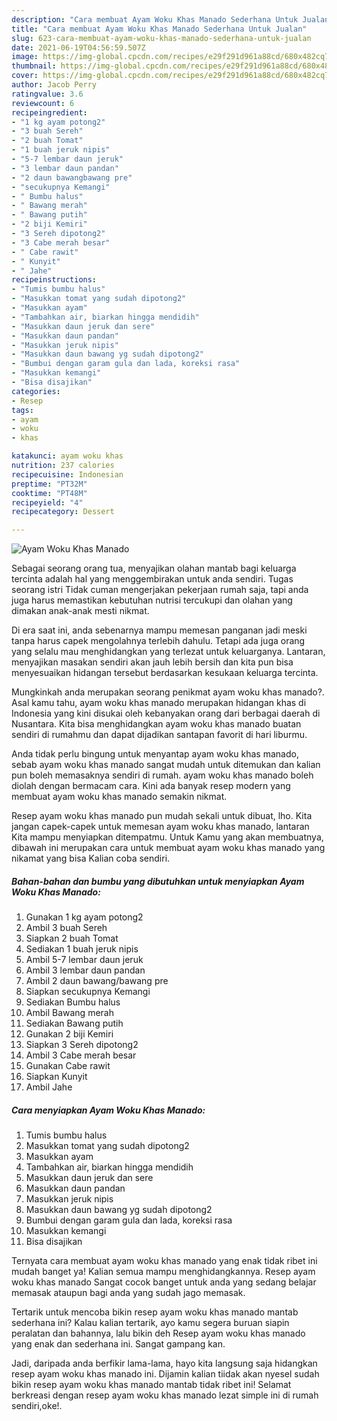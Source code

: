 ```yaml
---
description: "Cara membuat Ayam Woku Khas Manado Sederhana Untuk Jualan"
title: "Cara membuat Ayam Woku Khas Manado Sederhana Untuk Jualan"
slug: 623-cara-membuat-ayam-woku-khas-manado-sederhana-untuk-jualan
date: 2021-06-19T04:56:59.507Z
image: https://img-global.cpcdn.com/recipes/e29f291d961a88cd/680x482cq70/ayam-woku-khas-manado-foto-resep-utama.jpg
thumbnail: https://img-global.cpcdn.com/recipes/e29f291d961a88cd/680x482cq70/ayam-woku-khas-manado-foto-resep-utama.jpg
cover: https://img-global.cpcdn.com/recipes/e29f291d961a88cd/680x482cq70/ayam-woku-khas-manado-foto-resep-utama.jpg
author: Jacob Perry
ratingvalue: 3.6
reviewcount: 6
recipeingredient:
- "1 kg ayam potong2"
- "3 buah Sereh"
- "2 buah Tomat"
- "1 buah jeruk nipis"
- "5-7 lembar daun jeruk"
- "3 lembar daun pandan"
- "2 daun bawangbawang pre"
- "secukupnya Kemangi"
- " Bumbu halus"
- " Bawang merah"
- " Bawang putih"
- "2 biji Kemiri"
- "3 Sereh dipotong2"
- "3 Cabe merah besar"
- " Cabe rawit"
- " Kunyit"
- " Jahe"
recipeinstructions:
- "Tumis bumbu halus"
- "Masukkan tomat yang sudah dipotong2"
- "Masukkan ayam"
- "Tambahkan air, biarkan hingga mendidih"
- "Masukkan daun jeruk dan sere"
- "Masukkan daun pandan"
- "Masukkan jeruk nipis"
- "Masukkan daun bawang yg sudah dipotong2"
- "Bumbui dengan garam gula dan lada, koreksi rasa"
- "Masukkan kemangi"
- "Bisa disajikan"
categories:
- Resep
tags:
- ayam
- woku
- khas

katakunci: ayam woku khas 
nutrition: 237 calories
recipecuisine: Indonesian
preptime: "PT32M"
cooktime: "PT48M"
recipeyield: "4"
recipecategory: Dessert

---
```



![Ayam Woku Khas Manado](https://img-global.cpcdn.com/recipes/e29f291d961a88cd/680x482cq70/ayam-woku-khas-manado-foto-resep-utama.jpg)

Sebagai seorang orang tua, menyajikan olahan mantab bagi keluarga tercinta adalah hal yang menggembirakan untuk anda sendiri. Tugas seorang istri Tidak cuman mengerjakan pekerjaan rumah saja, tapi anda juga harus memastikan kebutuhan nutrisi tercukupi dan olahan yang dimakan anak-anak mesti nikmat.

Di era  saat ini, anda sebenarnya mampu memesan panganan jadi meski tanpa harus capek mengolahnya terlebih dahulu. Tetapi ada juga orang yang selalu mau menghidangkan yang terlezat untuk keluarganya. Lantaran, menyajikan masakan sendiri akan jauh lebih bersih dan kita pun bisa menyesuaikan hidangan tersebut berdasarkan kesukaan keluarga tercinta. 



Mungkinkah anda merupakan seorang penikmat ayam woku khas manado?. Asal kamu tahu, ayam woku khas manado merupakan hidangan khas di Indonesia yang kini disukai oleh kebanyakan orang dari berbagai daerah di Nusantara. Kita bisa menghidangkan ayam woku khas manado buatan sendiri di rumahmu dan dapat dijadikan santapan favorit di hari liburmu.

Anda tidak perlu bingung untuk menyantap ayam woku khas manado, sebab ayam woku khas manado sangat mudah untuk ditemukan dan kalian pun boleh memasaknya sendiri di rumah. ayam woku khas manado boleh diolah dengan bermacam cara. Kini ada banyak resep modern yang membuat ayam woku khas manado semakin nikmat.

Resep ayam woku khas manado pun mudah sekali untuk dibuat, lho. Kita jangan capek-capek untuk memesan ayam woku khas manado, lantaran Kita mampu menyiapkan ditempatmu. Untuk Kamu yang akan membuatnya, dibawah ini merupakan cara untuk membuat ayam woku khas manado yang nikamat yang bisa Kalian coba sendiri.

<!--inarticleads1-->

##### Bahan-bahan dan bumbu yang dibutuhkan untuk menyiapkan Ayam Woku Khas Manado:

1. Gunakan 1 kg ayam potong2
1. Ambil 3 buah Sereh
1. Siapkan 2 buah Tomat
1. Sediakan 1 buah jeruk nipis
1. Ambil 5-7 lembar daun jeruk
1. Ambil 3 lembar daun pandan
1. Ambil 2 daun bawang/bawang pre
1. Siapkan secukupnya Kemangi
1. Sediakan  Bumbu halus
1. Ambil  Bawang merah
1. Sediakan  Bawang putih
1. Gunakan 2 biji Kemiri
1. Siapkan 3 Sereh dipotong2
1. Ambil 3 Cabe merah besar
1. Gunakan  Cabe rawit
1. Siapkan  Kunyit
1. Ambil  Jahe




<!--inarticleads2-->

##### Cara menyiapkan Ayam Woku Khas Manado:

1. Tumis bumbu halus
1. Masukkan tomat yang sudah dipotong2
1. Masukkan ayam
1. Tambahkan air, biarkan hingga mendidih
1. Masukkan daun jeruk dan sere
1. Masukkan daun pandan
1. Masukkan jeruk nipis
1. Masukkan daun bawang yg sudah dipotong2
1. Bumbui dengan garam gula dan lada, koreksi rasa
1. Masukkan kemangi
1. Bisa disajikan




Ternyata cara membuat ayam woku khas manado yang enak tidak ribet ini mudah banget ya! Kalian semua mampu menghidangkannya. Resep ayam woku khas manado Sangat cocok banget untuk anda yang sedang belajar memasak ataupun bagi anda yang sudah jago memasak.

Tertarik untuk mencoba bikin resep ayam woku khas manado mantab sederhana ini? Kalau kalian tertarik, ayo kamu segera buruan siapin peralatan dan bahannya, lalu bikin deh Resep ayam woku khas manado yang enak dan sederhana ini. Sangat gampang kan. 

Jadi, daripada anda berfikir lama-lama, hayo kita langsung saja hidangkan resep ayam woku khas manado ini. Dijamin kalian tiidak akan nyesel sudah bikin resep ayam woku khas manado mantab tidak ribet ini! Selamat berkreasi dengan resep ayam woku khas manado lezat simple ini di rumah sendiri,oke!.

